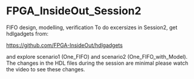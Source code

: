 # FPGA_InsideOut_Session2
FIFO design, modelling, verification
To do excersizes in Session2, get hdlgadgets from:

https://github.com/FPGA-InsideOut/hdlgadgets

and explore scenario1 (One_FIFO) and scenario2 (One_FIFO_with_Model).
The changes in the HDL files during the session are minimal please watch the video to see these changes.
